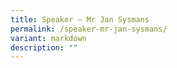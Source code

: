 ```yaml
---
title: Speaker – Mr Jan Sysmans
permalink: /speaker-mr-jan-sysmans/
variant: markdown
description: ""
---
```

